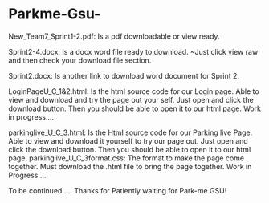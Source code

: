 # Parkme-Gsu-


New_Team7_Sprint1-2.pdf: Is a pdf downloadable or view ready. 

Sprint2-4.docx: Is a docx word file ready to download.
~Just click view raw and then check your download file section.

Sprint2.docx: Is another link to download word document for Sprint 2.


LoginPageU_C_1&2.html: Is the html source code for our Login page.
Able to view and download and try the page out your self. Just open and click the download button. 
Then you should be able to open it to our html page.
Work in progress....


parkinglive_U_C_3.html: Is the Html source code for our Parking live Page. Able to view and
download it yourself to try our page out. Just open and click the download button. 
Then you should be able to open it to our html page.
parkinglive_U_C_3format.css: The format to make the page come together. Must download the .html file to bring the page together.
Work in Progress....



To be continued.....
Thanks for Patiently waiting for Park-me GSU!
